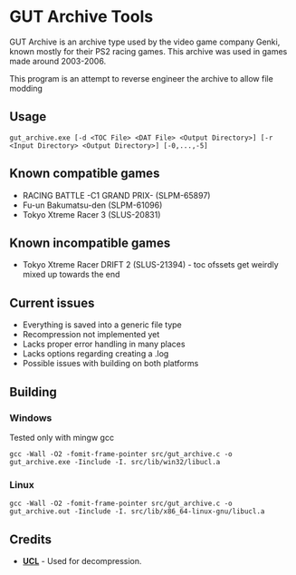 # GUT Archive Tools
GUT Archive is an archive type used by the video game company Genki, known mostly for their PS2 racing games.
This archive was used in games made around 2003-2006.

This program is an attempt to reverse engineer the archive to allow file modding

## Usage
```shell
gut_archive.exe [-d <TOC File> <DAT File> <Output Directory>] [-r <Input Directory> <Output Directory>] [-0,...,-5]
```

## Known compatible games
- RACING BATTLE -C1 GRAND PRIX- (SLPM-65897) 
- Fu-un Bakumatsu-den (SLPM-61096)
- Tokyo Xtreme Racer 3 (SLUS-20831)

## Known incompatible games
- Tokyo Xtreme Racer DRIFT 2 (SLUS-21394) - toc ofssets get weirdly mixed up towards the end

## Current issues
- Everything is saved into a generic file type
- Recompression not implemented yet
- Lacks proper error handling in many places
- Lacks options regarding creating a .log
- Possible issues with building on both platforms

## Building
### Windows
Tested only with mingw gcc
```shell
gcc -Wall -O2 -fomit-frame-pointer src/gut_archive.c -o gut_archive.exe -Iinclude -I. src/lib/win32/libucl.a
```

### Linux
```shell
gcc -Wall -O2 -fomit-frame-pointer src/gut_archive.c -o gut_archive.out -Iinclude -I. src/lib/x86_64-linux-gnu/libucl.a
```

## Credits
- [**UCL**](https://www.oberhumer.com/opensource/ucl/) - Used for decompression.

